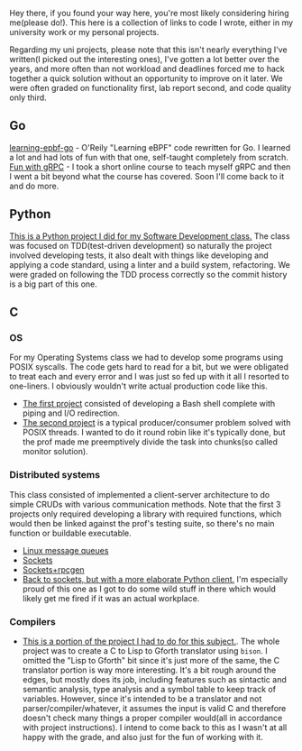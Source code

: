Hey there, if you found your way here, you're most likely considering hiring me(please do!). This here is a collection of links to code I wrote, either in my university work or my personal projects. 

Regarding my uni projects, please note that this isn't nearly everything I've written(I picked out the interesting ones), I've gotten a lot better over the years, and more often than not workload and deadlines forced me to hack together a quick solution without an opportunity to improve on it later. We were often graded on functionality first, lab report second, and code quality only third.

## Go
[learning-epbf-go](https://github.com/viktordoronin/learning-ebpf-go) - O'Reily "Learning eBPF" code rewritten for Go. I learned a lot and had lots of fun with that one, self-taught completely from scratch.
[Fun with gRPC](https://github.com/viktordoronin/fun-with-grpc) - I took a short online course to teach myself gRPC and then I went a bit beyond what the course has covered. Soon I'll come back to it and do more.
## Python
[This is a Python project I did for my Software Development class.](https://github.com/viktordoronin/python-sd) The class was focused on TDD(test-driven development) so naturally the project involved developing tests, it also dealt with things like developing and applying a code standard, using a linter and a build system, refactoring. We were graded on following the TDD process correctly so the commit history is a big part of this one.
## C
### OS
For my Operating Systems class we had to develop some programs using POSIX syscalls. The code gets hard to read for a bit, but we were obligated to treat each and every error and I was just so fed up with it all I resorted to one-liners. I obviously wouldn't write actual production code like this. 
- [The first project](https://github.com/viktordoronin/os_shell) consisted of developing a Bash shell complete with piping and I/O redirection.
- [The second project](https://github.com/viktordoronin/os_threads) is a typical producer/consumer problem solved with POSIX threads. I wanted to do it round robin like it's typically done, but the prof made me preemptively divide the task into chunks(so called monitor solution).
### Distributed systems
This class consisted of implemented a client-server architecture to do simple CRUDs with various communication methods. Note that the first 3 projects only required developing a library with required functions, which would then be linked against the prof's testing suite, so there's no main function or buildable executable.
- [Linux message queues](https://github.com/viktordoronin/mq)
- [Sockets](https://github.com/viktordoronin/SSDD_EE2)
- [Sockets+rpcgen](https://github.com/viktordoronin/rpcgen)
- [Back to sockets, but with a more elaborate Python client.](https://github.com/viktordoronin/SSDD_PRACTICA) I'm especially proud of this one as I got to do some wild stuff in there which would likely get me fired if it was an actual workplace.
### Compilers
- [This is a portion of the project I had to do for this subject.](https://github.com/viktordoronin/ctolisp). The whole project was to create a C to Lisp to Gforth translator using `bison`. I omitted the "Lisp to Gforth" bit since it's just more of the same, the C translator portion is way more interesting. It's a bit rough around the edges, but mostly does its job, including features such as sintactic and semantic analysis, type analysis and a symbol table to keep track of variables. However, since it's intended to be a translator and not parser/compiler/whatever, it assumes the input is valid C and therefore doesn't check many things a proper compiler would(all in accordance with project instructions). I intend to come back to this as I wasn't at all happy with the grade, and also just for the fun of working with it. 
